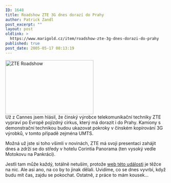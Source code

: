 ```yaml
---
ID: 1648
title: Roadshow ZTE 3G dnes dorazí do Prahy
author: Patrick Zandl
post_excerpt: ""
layout: post
oldlink: >
  https://www.marigold.cz/item/roadshow-zte-3g-dnes-dorazi-do-prahy
published: true
post_date: 2005-05-17 08:13:19
---
```

<div class="rightbox"><img src="/wp-content/uploads/20050517-zte-roadshow.jpg" alt="ZTE Roadshow" width="275" height="169" /></div>Už z Cannes jsem hlásil, že činský výrobce telekomunikační techniky ZTE vypraví po Evropě pojízdný cirkus, který má dorazit i do Prahy. Kamiony s demonstrační technikou budou ukazovat pokroky v čínském kopírování 3G výrobků, v tomto případě zejména UMTS. </p>

<p>Možná už jste si toho všimli v novinách, ZTE má svoji presentaci zahájit dnes a zdrží se do středy v hotelu Corintia Panorama (ten vysoký vedle Motokovu na Pankráci).</p>

<p>Jestli tam může každý, totálně netuším, protože <a href="http://www.zte.com.cn/Events/EuropeanRoadshow2005/">web této události</a> je těžce na nic. Ale asi ano, na co by to jinak dělali. Uvidíme, co se dnes vyvrbí, když budu mít čas, zajdu se pokochat. Ostatně, z práce to mám kousek...
</p>
